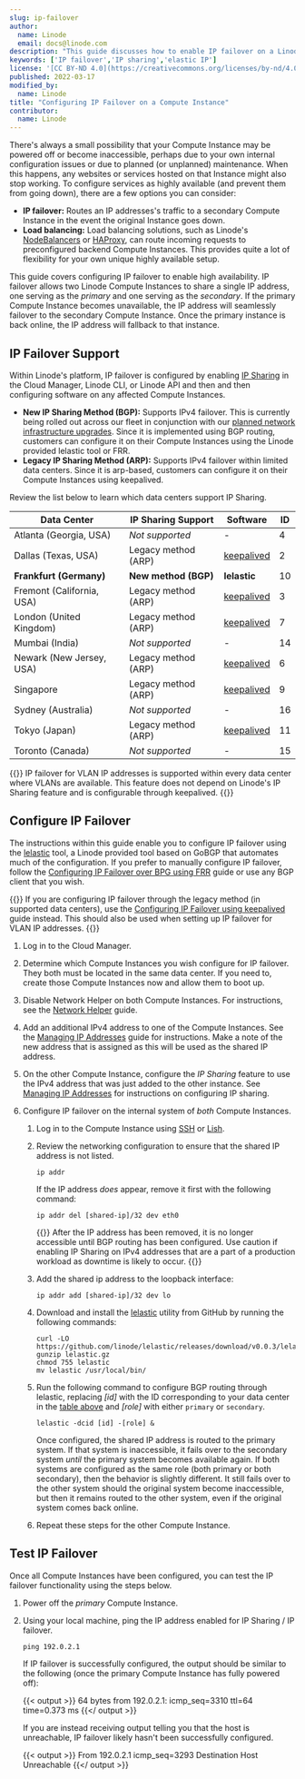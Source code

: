 ```yaml
---
slug: ip-failover
author:
  name: Linode
  email: docs@linode.com
description: "This guide discusses how to enable IP failover on a Linode Compute Instance through using our IP Sharing feature with software such as keepalived or FRR."
keywords: ['IP failover','IP sharing','elastic IP']
license: '[CC BY-ND 4.0](https://creativecommons.org/licenses/by-nd/4.0)'
published: 2022-03-17
modified_by:
  name: Linode
title: "Configuring IP Failover on a Compute Instance"
contributor:
  name: Linode
---
```


There's always a small possibility that your Compute Instance may be powered off or become inaccessible, perhaps due to your own internal configuration issues or due to planned (or unplanned) maintenance. When this happens, any websites or services hosted on that Instance might also stop working. To configure services as highly available (and prevent them from going down), there are a few options you can consider:

- **IP failover:** Routes an IP addresses's traffic to a secondary Compute Instance in the event the original Instance goes down.
- **Load balancing:** Load balancing solutions, such as Linode's [NodeBalancers](/docs/products/networking/nodebalancers/) or [HAProxy](https://www.linode.com/docs/guides/how-to-use-haproxy-for-load-balancing/), can route incoming requests to preconfigured backend Compute Instances. This provides quite a lot of flexibility for your own unique highly available setup.

This guide covers configuring IP failover to enable high availability. IP failover allows two Linode Compute Instances to share a single IP address, one serving as the *primary* and one serving as the *secondary*. If the primary Compute Instance becomes unavailable, the IP address will seamlessly failover to the secondary Compute Instance. Once the primary instance is back online, the IP address will fallback to that instance.

## IP Failover Support

Within Linode's platform, IP failover is configured by enabling [IP Sharing](/docs/guides/managing-ip-addresses/#configuring-ip-sharing) in the Cloud Manager, Linode CLI, or Linode API and then and then configuring software on any affected Compute Instances.

- **New IP Sharing Method (BGP):** Supports IPv4 failover. This is currently being rolled out across our fleet in conjunction with our [planned network infrastructure upgrades](/docs/guides/network-infrastructure-upgrades/). Since it is implemented using BGP routing, customers can configure it on their Compute Instances using the Linode provided lelastic tool or FRR.
- **Legacy IP Sharing Method (ARP):** Supports IPv4 failover within limited data centers. Since it is arp-based, customers can configure it on their Compute Instances using keepalived.

Review the list below to learn which data centers support IP Sharing.

| Data Center | IP Sharing Support | Software | ID |
| -- | -- | -- | -- |
| Atlanta (Georgia, USA) | *Not supported* | - | 4 |
| Dallas (Texas, USA) | Legacy method (ARP) | [keepalived](/docs/guides/ip-failover-keepalived/) | 2 |
| **Frankfurt (Germany)** | **New method (BGP)** | **lelastic** | 10 |
| Fremont (California, USA) | Legacy method (ARP) | [keepalived](/docs/guides/ip-failover-keepalived/) | 3 |
| London (United Kingdom) | Legacy method (ARP) | [keepalived](/docs/guides/ip-failover-keepalived/) | 7 |
| Mumbai (India) |  *Not supported* | - | 14 |
| Newark (New Jersey, USA) | Legacy method (ARP) | [keepalived](/docs/guides/ip-failover-keepalived/) | 6 |
| Singapore | Legacy method (ARP) | [keepalived](/docs/guides/ip-failover-keepalived/) | 9 |
| Sydney (Australia) |  *Not supported* | - | 16 |
| Tokyo (Japan) | Legacy method (ARP) | [keepalived](/docs/guides/ip-failover-keepalived/) | 11 |
| Toronto (Canada) |  *Not supported* | - | 15 |

{{<note>}}
IP failover for VLAN IP addresses is supported within every data center where VLANs are available. This feature does not depend on Linode's IP Sharing feature and is configurable through keepalived.
{{</note>}}

## Configure IP Failover

The instructions within this guide enable you to configure IP failover using the [lelastic](https://github.com/linode/lelastic) tool, a Linode provided tool based on GoBGP that automates much of the configuration. If you prefer to manually configure IP failover, follow the [Configuring IP Failover over BPG using FRR](/docs/guides/ip-failover-bgp-frr/) guide or use any BGP client that you wish.

{{<note>}}
If you are configuring IP failover through the legacy method (in supported data centers), use the [Configuring IP Failover using keepalived](/docs/guides/ip-failover-keepalived/) guide instead. This should also be used when setting up IP failover for VLAN IP addresses.
{{</note>}}

1. Log in to the Cloud Manager.

1. Determine which Compute Instances you wish configure for IP failover. They both must be located in the same data center. If you need to, create those Compute Instances now and allow them to boot up.

1. Disable Network Helper on both Compute Instances. For instructions, see the [Network Helper](/docs/guides/network-helper/#single-per-linode) guide.

1. Add an additional IPv4 address to one of the Compute Instances. See the [Managing IP Addresses](/docs/guides/managing-ip-addresses/#adding-an-ip-address) guide for instructions. Make a note of the new address that is assigned as this will be used as the shared IP address.

1. On the other Compute Instance, configure the *IP Sharing* feature to use the IPv4 address that was just added to the other instance. See [Managing IP Addresses](/docs/guides/managing-ip-addresses/#configuring-ip-sharing) for instructions on configuring IP sharing.

1. Configure IP failover on the internal system of *both* Compute Instances.

    1.  Log in to the Compute Instance using [SSH](/docs/guides/connect-to-server-over-ssh/) or [Lish](/docs/guides/using-the-lish-console/).

    1.  Review the networking configuration to ensure that the shared IP address is not listed.

            ip addr

        If the IP address *does* appear, remove it first with the following command:

            ip addr del [shared-ip]/32 dev eth0

        {{<caution>}}
After the IP address has been removed, it is no longer accessible until BGP routing has been configured. Use caution if enabling IP Sharing on IPv4 addresses that are a part of a production workload as downtime is likely to occur.
{{</caution>}}

    1.  Add the shared ip address to the loopback interface:

            ip addr add [shared-ip]/32 dev lo

    1.  Download and install the [lelastic](https://github.com/linode/lelastic) utility from GitHub by running the following commands:

            curl -LO https://github.com/linode/lelastic/releases/download/v0.0.3/lelastic.gz
            gunzip lelastic.gz
            chmod 755 lelastic
            mv lelastic /usr/local/bin/

    1.  Run the following command to configure BGP routing through lelastic, replacing *[id]* with the ID corresponding to your data center in the [table above](/docs/guides/ip-failover/#ip-failover-support) and *[role]* with either `primary` or `secondary`.

            lelastic -dcid [id] -[role] &

        Once configured, the shared IP address is routed to the primary system. If that system is inaccessible, it fails over to the secondary system *until* the primary system becomes available again. If both systems are configured as the same role (both primary or both secondary), then the behavior is slightly different. It still fails over to the other system should the original system become inaccessible, but then it remains routed to the other system, even if the original system comes back online.

    1.  Repeat these steps for the other Compute Instance.

## Test IP Failover

Once all Compute Instances have been configured, you can test the IP failover functionality using the steps below.

1.  Power off the *primary* Compute Instance.

1.  Using your local machine, ping the IP address enabled for IP Sharing / IP failover.

        ping 192.0.2.1

    If IP failover is successfully configured, the output should be similar to the following (once the primary Compute Instance has fully powered off):

    {{< output >}}
64 bytes from 192.0.2.1: icmp_seq=3310 ttl=64 time=0.373 ms
{{</  output >}}

    If you are instead receiving output telling you that the host is unreachable, IP failover likely hasn't been successfully configured.

    {{< output >}}
From 192.0.2.1 icmp_seq=3293 Destination Host Unreachable
{{</  output >}}
